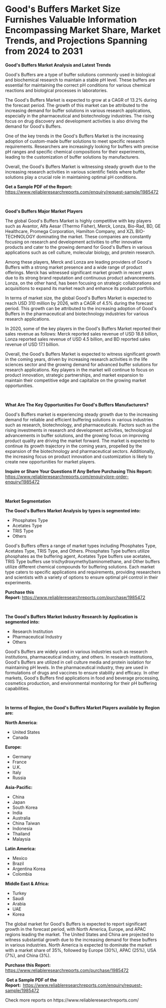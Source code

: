 <p><h1>Good's Buffers Market Size Furnishes Valuable Information Encompassing Market Share, Market Trends, and Projections Spanning from 2024 to 2031</h1></p><p><strong>Good's Buffers Market Analysis and Latest Trends</strong></p>
<p><p>Good's Buffers are a type of buffer solutions commonly used in biological and biochemical research to maintain a stable pH level. These buffers are essential for maintaining the correct pH conditions for various chemical reactions and biological processes in laboratories.</p><p>The Good's Buffers Market is expected to grow at a CAGR of 13.2% during the forecast period. The growth of this market can be attributed to the increasing demand for buffer solutions in various research applications, especially in the pharmaceutical and biotechnology industries. The rising focus on drug discovery and development activities is also driving the demand for Good's Buffers.</p><p>One of the key trends in the Good's Buffers Market is the increasing adoption of custom-made buffer solutions to meet specific research requirements. Researchers are increasingly looking for buffers with precise pH ranges and specific chemical compositions for their experiments, leading to the customization of buffer solutions by manufacturers.</p><p>Overall, the Good's Buffers Market is witnessing steady growth due to the increasing research activities in various scientific fields where buffer solutions play a crucial role in maintaining optimal pH conditions.</p></p>
<p><strong>Get a Sample PDF of the Report:&nbsp;</strong> <a href="https://www.reliableresearchreports.com/enquiry/request-sample/1985472">https://www.reliableresearchreports.com/enquiry/request-sample/1985472</a></p>
<p>&nbsp;</p>
<p><strong>Good's Buffers Major Market Players</strong></p>
<p><p>The global Good's Buffers Market is highly competitive with key players such as Avantor, Alfa Aesar (Thermo Fisher), Merck, Lonza, Bio-Rad, BD, GE Healthcare, Promega Corporation, Hamilton Company, and XZL BIO-TECHNOLOGY dominating the market. These companies are constantly focusing on research and development activities to offer innovative products and cater to the growing demand for Good's Buffers in various applications such as cell culture, molecular biology, and protein research.</p><p>Among these players, Merck and Lonza are leading providers of Good's Buffers with a strong market presence and a wide range of product offerings. Merck has witnessed significant market growth in recent years due to its strong brand reputation and continuous product advancements. Lonza, on the other hand, has been focusing on strategic collaborations and acquisitions to expand its market reach and enhance its product portfolio.</p><p>In terms of market size, the global Good's Buffers Market is expected to reach USD 310 million by 2026, with a CAGR of 4.5% during the forecast period. This growth can be attributed to the increasing adoption of Good's Buffers in the pharmaceutical and biotechnology industries for various research applications.</p><p>In 2020, some of the key players in the Good's Buffers Market reported their sales revenue as follows: Merck reported sales revenue of USD 18.8 billion, Lonza reported sales revenue of USD 4.5 billion, and BD reported sales revenue of USD 17.1 billion.</p><p>Overall, the Good's Buffers Market is expected to witness significant growth in the coming years, driven by increasing research activities in the life sciences sector and the growing demand for advanced buffer solutions for research applications. Key players in the market will continue to focus on product innovation, strategic partnerships, and market expansion to maintain their competitive edge and capitalize on the growing market opportunities.</p></p>
<p>&nbsp;</p>
<p><strong>What Are The Key Opportunities For Good's Buffers Manufacturers?</strong></p>
<p><p>Good's Buffers market is experiencing steady growth due to the increasing demand for reliable and efficient buffering solutions in various industries such as research, biotechnology, and pharmaceuticals. Factors such as the rising investments in research and development activities, technological advancements in buffer solutions, and the growing focus on improving product quality are driving the market forward. The market is expected to continue its growth trajectory in the coming years, propelled by the expansion of the biotechnology and pharmaceutical sectors. Additionally, the increasing focus on product innovation and customization is likely to create new opportunities for market players.</p></p>
<p><strong>Inquire or Share Your Questions If Any Before Purchasing This Report:</strong> <a href="https://www.reliableresearchreports.com/enquiry/pre-order-enquiry/1985472">https://www.reliableresearchreports.com/enquiry/pre-order-enquiry/1985472</a></p>
<p>&nbsp;</p>
<p><strong>Market Segmentation</strong></p>
<p><strong>The Good's Buffers Market Analysis by types is segmented into:</strong></p>
<p><ul><li>Phosphates Type</li><li>Acetates Type</li><li>TRIS Type</li><li>Others</li></ul></p>
<p><p>Good's Buffers offers a range of market types including Phosphates Type, Acetates Type, TRIS Type, and Others. Phosphates Type buffers utilize phosphates as the buffering agent, Acetates Type buffers use acetates, TRIS Type buffers use tris(hydroxymethyl)aminomethane, and Other buffers utilize different chemical compounds for buffering solutions. Each market type caters to specific applications and requirements, providing researchers and scientists with a variety of options to ensure optimal pH control in their experiments.</p></p>
<p><strong>Purchase this Report:&nbsp;</strong><a href="https://www.reliableresearchreports.com/purchase/1985472">https://www.reliableresearchreports.com/purchase/1985472</a></p>
<p>&nbsp;</p>
<p><strong>The Good's Buffers Market Industry Research by Application is segmented into:</strong></p>
<p><ul><li>Research Institution</li><li>Pharmaceutical Industry</li><li>Others</li></ul></p>
<p><p>Good's Buffers are widely used in various industries such as research institutions, pharmaceutical industry, and others. In research institutions, Good's Buffers are utilized in cell culture media and protein isolation for maintaining pH levels. In the pharmaceutical industry, they are used in formulations of drugs and vaccines to ensure stability and efficacy. In other markets, Good's Buffers find applications in food and beverage processing, cosmetics production, and environmental monitoring for their pH buffering capabilities.</p></p>
<p>&nbsp;</p>
<p><strong>In terms of Region, the Good's Buffers Market Players available by Region are:</strong></p>
<p>
    <p> <strong> North America: </strong>
        <ul>
            <li>United States</li>
            <li>Canada</li>
        </ul>
        </p> 
    <p> <strong> Europe: </strong>
        <ul>
            <li>Germany</li>
            <li>France</li>
            <li>U.K.</li>
            <li>Italy</li>
            <li>Russia</li>
        </ul>
        </p> 
    <p> <strong> Asia-Pacific: </strong>
        <ul>
            <li>China</li>
            <li>Japan</li>
            <li>South Korea</li>
            <li>India</li>
            <li>Australia</li>
            <li>China Taiwan</li>
            <li>Indonesia</li>
            <li>Thailand</li>
            <li>Malaysia</li>
        </ul>
        </p> 
    <p> <strong> Latin America: </strong>
        <ul>
            <li>Mexico</li>
            <li>Brazil</li>
            <li>Argentina Korea</li>
            <li>Colombia</li>
        </ul>
        </p> 
    <p> <strong> Middle East & Africa: </strong>
        <ul>
            <li>Turkey</li>
            <li>Saudi</li>
            <li>Arabia</li>
            <li>UAE</li>
            <li>Korea</li>
        </ul>
    </p>
    </p>
<p><p>The global market for Good's Buffers is expected to report significant growth in the forecast period, with North America, Europe, and APAC regions leading the market. The United States and China are projected to witness substantial growth due to the increasing demand for these buffers in various industries. North America is expected to dominate the market with a market share of 35%, followed by Europe (30%), APAC (25%), USA (7%), and China (3%).</p></p>
<p><strong>Purchase this Report: </strong><a href="https://www.reliableresearchreports.com/purchase/1985472">https://www.reliableresearchreports.com/purchase/1985472</a></p>
<p>&nbsp;<strong>Get a Sample PDF of the Report:&nbsp;&nbsp;</strong><a href="https://www.reliableresearchreports.com/enquiry/request-sample/1985472">https://www.reliableresearchreports.com/enquiry/request-sample/1985472</a></p>
<p><strong></strong></p>
<p>Check more reports on https://www.reliableresearchreports.com/</p>